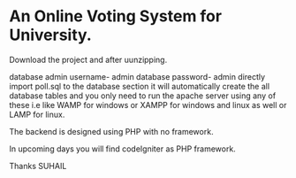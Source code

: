 # An Online Voting System for University.

Download the project and after uunzipping.

database admin username- admin
database password- admin
directly import poll.sql to the database section it will automatically create the all database tables and you only need to run the apache server using any of these i.e like WAMP for windows or XAMPP for windows and linux as well or LAMP for linux. 

The backend is designed using PHP with no framework.

In upcoming days you will find codeIgniter as PHP framework.

Thanks
SUHAIL
